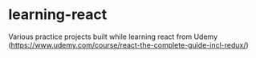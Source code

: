 # learning-react
Various practice projects built while learning react from Udemy (https://www.udemy.com/course/react-the-complete-guide-incl-redux/)
